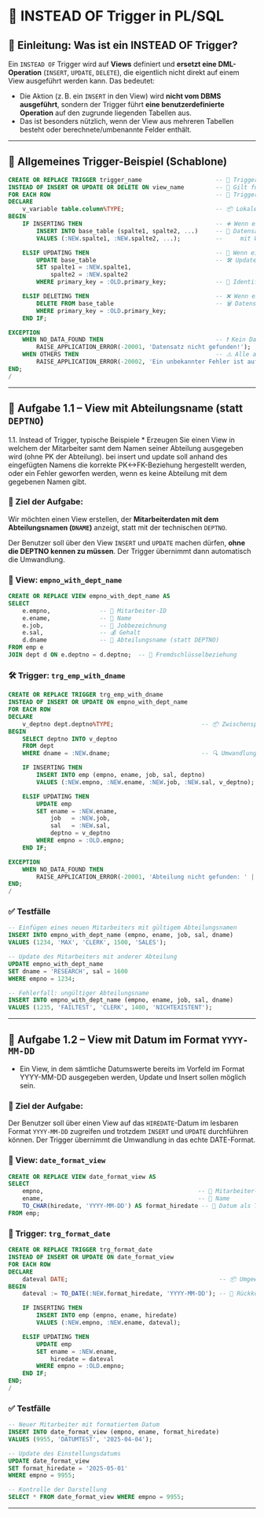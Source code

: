 # 📘 INSTEAD OF Trigger in PL/SQL

## 📌 Einleitung: Was ist ein INSTEAD OF Trigger?

Ein `INSTEAD OF` Trigger wird auf **Views** definiert und **ersetzt eine DML-Operation** (`INSERT`, `UPDATE`, `DELETE`), die eigentlich nicht direkt auf einem View ausgeführt werden kann. Das bedeutet:

- Die Aktion (z. B. ein `INSERT` in den View) wird **nicht vom DBMS ausgeführt**, sondern der Trigger führt **eine benutzerdefinierte Operation** auf den zugrunde liegenden Tabellen aus.
- Das ist besonders nützlich, wenn der View aus mehreren Tabellen besteht oder berechnete/umbenannte Felder enthält.

---

## 🔄 Allgemeines Trigger-Beispiel (Schablone)

```sql
CREATE OR REPLACE TRIGGER trigger_name                     -- 🔸 Trigger wird erstellt oder ersetzt
INSTEAD OF INSERT OR UPDATE OR DELETE ON view_name         -- 🔸 Gilt für eine View – ersetzt DML-Operationen (INSERT/UPDATE/DELETE)
FOR EACH ROW                                               -- 🔸 Trigger wird für jede betroffene Zeile einzeln ausgeführt
DECLARE
    v_variable table.column%TYPE;                          -- 📦 Lokale Variable, z. B. um Werte zwischenzuspeichern
BEGIN
    IF INSERTING THEN                                      -- ➕ Wenn ein INSERT erfolgt
        INSERT INTO base_table (spalte1, spalte2, ...)     -- 🧾 Datensatz in Basistabelle einfügen
        VALUES (:NEW.spalte1, :NEW.spalte2, ...);          --     mit Werten aus der View-Zeile

    ELSIF UPDATING THEN                                    -- 🔁 Wenn ein UPDATE erfolgt
        UPDATE base_table                                  -- 🛠️ Update in der Basistabelle
        SET spalte1 = :NEW.spalte1,
            spalte2 = :NEW.spalte2
        WHERE primary_key = :OLD.primary_key;              -- 🎯 Identifikation über Primärschlüssel

    ELSIF DELETING THEN                                    -- ❌ Wenn ein DELETE erfolgt
        DELETE FROM base_table                             -- 🗑️ Datensatz in Basistabelle löschen
        WHERE primary_key = :OLD.primary_key;
    END IF;

EXCEPTION
    WHEN NO_DATA_FOUND THEN                                -- ❗ Kein Datensatz gefunden
        RAISE_APPLICATION_ERROR(-20001, 'Datensatz nicht gefunden!');
    WHEN OTHERS THEN                                       -- ⚠️ Alle anderen Fehler
        RAISE_APPLICATION_ERROR(-20002, 'Ein unbekannter Fehler ist aufgetreten!');
END;
/
```

---

## 🧠 Aufgabe 1.1 – View mit Abteilungsname (statt `DEPTNO`)
 1.1. Instead of Trigger, typische Beispiele
        * Erzeugen Sie einen View in welchem der Mitarbeiter samt dem Namen seiner Abteilung ausgegeben wird (ohne PK der Abteilung).
            bei insert und update soll anhand des eingefügten Namens die korrekte PK<->FK-Beziehung hergestellt werden, oder
            ein Fehler geworfen werden, wenn es keine Abteilung mit dem gegebenen Namen gibt.
        
### 🎯 Ziel der Aufgabe:
Wir möchten einen View erstellen, der **Mitarbeiterdaten mit dem Abteilungsnamen (`DNAME`)** anzeigt, statt mit der technischen `DEPTNO`. 

Der Benutzer soll über den View `INSERT` und `UPDATE` machen dürfen, **ohne die DEPTNO kennen zu müssen**. Der Trigger übernimmt dann automatisch die Umwandlung.

### 👀 View: `empno_with_dept_name`

```sql
CREATE OR REPLACE VIEW empno_with_dept_name AS
SELECT
    e.empno,              -- 🔢 Mitarbeiter-ID
    e.ename,              -- 🧑 Name
    e.job,                -- 💼 Jobbezeichnung
    e.sal,                -- 💰 Gehalt
    d.dname               -- 🏢 Abteilungsname (statt DEPTNO)
FROM emp e
JOIN dept d ON e.deptno = d.deptno;  -- 🔗 Fremdschlüsselbeziehung
```

### 🛠 Trigger: `trg_emp_with_dname`

```sql
CREATE OR REPLACE TRIGGER trg_emp_with_dname
INSTEAD OF INSERT OR UPDATE ON empno_with_dept_name
FOR EACH ROW
DECLARE
    v_deptno dept.deptno%TYPE;                         -- 📦 Zwischenspeicher für DEPTNO
BEGIN
    SELECT deptno INTO v_deptno
    FROM dept
    WHERE dname = :NEW.dname;                          -- 🔍 Umwandlung dname → deptno

    IF INSERTING THEN
        INSERT INTO emp (empno, ename, job, sal, deptno)
        VALUES (:NEW.empno, :NEW.ename, :NEW.job, :NEW.sal, v_deptno);

    ELSIF UPDATING THEN
        UPDATE emp
        SET ename = :NEW.ename,
            job   = :NEW.job,
            sal   = :NEW.sal,
            deptno = v_deptno
        WHERE empno = :OLD.empno;
    END IF;

EXCEPTION
    WHEN NO_DATA_FOUND THEN
        RAISE_APPLICATION_ERROR(-20001, 'Abteilung nicht gefunden: ' || :NEW.dname);
END;
/
```

### ✅ Testfälle

```sql
-- Einfügen eines neuen Mitarbeiters mit gültigem Abteilungsnamen
INSERT INTO empno_with_dept_name (empno, ename, job, sal, dname)
VALUES (1234, 'MAX', 'CLERK', 1500, 'SALES');

-- Update des Mitarbeiters mit anderer Abteilung
UPDATE empno_with_dept_name
SET dname = 'RESEARCH', sal = 1600
WHERE empno = 1234;

-- Fehlerfall: ungültiger Abteilungsname
INSERT INTO empno_with_dept_name (empno, ename, job, sal, dname)
VALUES (1235, 'FAILTEST', 'CLERK', 1400, 'NICHTEXISTENT');
```

---

## 🧠 Aufgabe 1.2 – View mit Datum im Format `YYYY-MM-DD`
* Ein View, in dem sämtliche Datumswerte bereits im Vorfeld im Format YYYY-MM-DD ausgegeben werden, Update  und Insert sollen möglich sein.
### 🎯 Ziel der Aufgabe:
Der Benutzer soll über einen View auf das `HIREDATE`-Datum im lesbaren Format `YYYY-MM-DD` zugreifen und trotzdem `INSERT` und `UPDATE` durchführen können. Der Trigger übernimmt die Umwandlung in das echte DATE-Format.

### 👀 View: `date_format_view`

```sql
CREATE OR REPLACE VIEW date_format_view AS
SELECT
    empno,                                            -- 🔢 Mitarbeiter-ID
    ename,                                            -- 🧑 Name
    TO_CHAR(hiredate, 'YYYY-MM-DD') AS format_hiredate -- 📅 Datum als Text
FROM emp;
```

### 🔄 Trigger: `trg_format_date`

```sql
CREATE OR REPLACE TRIGGER trg_format_date
INSTEAD OF INSERT OR UPDATE ON date_format_view
FOR EACH ROW
DECLARE
    dateval DATE;                                           -- 📦 Umgewandeltes Datum
BEGIN
    dateval := TO_DATE(:NEW.format_hiredate, 'YYYY-MM-DD'); -- 🔄 Rückkonvertierung ins DATE-Format

    IF INSERTING THEN
        INSERT INTO emp (empno, ename, hiredate)
        VALUES (:NEW.empno, :NEW.ename, dateval);

    ELSIF UPDATING THEN
        UPDATE emp
        SET ename = :NEW.ename,
            hiredate = dateval
        WHERE empno = :OLD.empno;
    END IF;
END;
/
```

### ✅ Testfälle

```sql
-- Neuer Mitarbeiter mit formatiertem Datum
INSERT INTO date_format_view (empno, ename, format_hiredate)
VALUES (9955, 'DATUMTEST', '2025-04-04');

-- Update des Einstellungsdatums
UPDATE date_format_view
SET format_hiredate = '2025-05-01'
WHERE empno = 9955;

-- Kontrolle der Darstellung
SELECT * FROM date_format_view WHERE empno = 9955;
```

---
